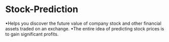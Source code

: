 # Stock-Prediction
•Helps you discover the future value of company stock and other financial assets traded on an exchange.  •The entire idea of predicting stock prices is to gain significant profits.
